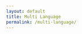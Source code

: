 ```yaml
---
layout: default
title: Multi Language
permalink: /multi-language/
---
```


<!--
## Development Workflow

TODO

### Build Tool

#### Use a build tool

Splitting the javascript file on multiple files requires to include each javascript file in your head. 

A more practical solution is to use a build tool to concatenate all javascript files in one `main.js` file, than include only this one. The build tool solution will improve the website performance also, reducing the number of http request needed to get all your javascript files and allowing javascript's minimization.

TODO: link to the build tool section.

Note that you can use a build tool also if you have only a single javascript file.

### Working With SASS

TODO

### Working With Javascript

TODO
-->

